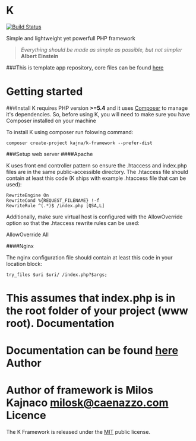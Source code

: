 K
=
[![Build Status](https://travis-ci.org/Kajna/K-Core.svg)](https://travis-ci.org/Kajna/K-Core)

Simple and lightweight yet powerfull PHP framework
> *Everything should be made as simple as possible, but not simpler* 
**Albert Einstein**

###This is template app repository, core files can be found [here](https://github.com/Kajna/K-Core)

Getting started
=
###Install
K requires PHP version **>=5.4** and it uses [Composer](https://getcomposer.org/) to manage it's dependencies. So, before using K, you will need to make sure you have Composer installed on your machine

To install K using composer run folowing command:
```
composer create-project kajna/k-framework --prefer-dist
```

###Setup web server
####Apache

K uses front end controller pattern so ensure the .htaccess and index.php files are in the same public-accessible directory. The .htaccess file should contain at least this code (K ships with example .htaccess file that can be used):
```
RewriteEngine On
RewriteCond %{REQUEST_FILENAME} !-f
RewriteRule ^(.*)$ /index.php [QSA,L]
```

Additionally, make sure virtual host is configured with the AllowOverride option so that the .htaccess rewrite rules can be used:

AllowOverride All

####Nginx

The nginx configuration file should contain at least this code in your location block:
```
try_files $uri $uri/ /index.php?$args;
```

This assumes that index.php is in the root folder of your project (www root).
Documentation
=
Documentation can be found [here](https://kframework.co/documentation)
Author
=
Author of framework is Milos Kajnaco 
milosk@caenazzo.com
Licence
=
The K Framework is released under the [MIT](http://opensource.org/licenses/MIT) public license.
